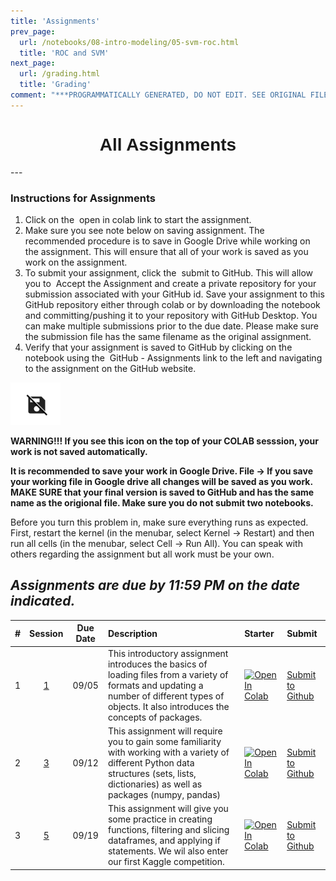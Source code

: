 ```yaml
---
title: 'Assignments'
prev_page:
  url: /notebooks/08-intro-modeling/05-svm-roc.html
  title: 'ROC and SVM'
next_page:
  url: /grading.html
  title: 'Grading'
comment: "***PROGRAMMATICALLY GENERATED, DO NOT EDIT. SEE ORIGINAL FILES IN /content***"
---
```

<h1  style="font-family:  Verdana,  Geneva,  sans-serif;  text-align:center;">All  Assignments</h1> 
--- 

###  Instructions  for  Assignments 
1.  Click  on  the  open  in  colab link  to  start  the  assignment. 
2.  Make  sure  you  see  note  below  on  saving  assignment.  The  recommended  procedure  is  to  save  in  Google  Drive  while  working  on  the  assignment.  This  will  ensure  that  all  of  your  work  is  saved  as  you  work  on  the  assignment. 
3.  To  submit  your  assignment,  click  the  submit  to  GitHub.  This  will  allow  you  to  Accept  the  Assignment and  create  a  private  repository  for  your  submission  associated  with  your  GitHub  id.  Save  your  assignment  to  this  GitHub  repository  either  through  colab  or  by  downloading  the  notebook  and  committing/pushing  it  to  your  repository  with  GitHub  Desktop.  You  can  make  multiple  submissions  prior  to  the  due  date.  Please  make  sure  the  submission  file  has  the  same  filename  as  the  original  assignment. 
4.  Verify that  your  assignment  is  saved  to  GitHub  by  clicking  on  the  notebook  using  the  GitHub  -  Assignments link  to  the  left  and  navigating  to  the  assignment  on  the  GitHub  website. 
 
![](https://github.com/rpi-techfundamentals/hm-01-starter/raw/master/notsaved.png) 
 
**WARNING!!!    If  you  see  this  icon  on  the  top  of  your  COLAB  sesssion,  your  work  is  not  saved  automatically.** 
 
**It  is  recommended  to  save  your  work  in  Google  Drive.    File  ->  If  you  save  your  working  file  in  Google  drive  all  changes  will  be  saved  as  you  work.  MAKE  SURE  that  your  final  version  is  saved  to  GitHub  and  has  the  same  name  as  the  origional  file.  Make  sure  you  do  not  submit  two  notebooks.**   
 
Before  you  turn  this  problem  in,  make  sure  everything  runs  as  expected.  First,  restart  the  kernel  (in  the  menubar,  select  Kernel  →  Restart)  and  then  run  all  cells  (in  the  menubar,  select  Cell  →  Run  All).    You  can  speak  with  others  regarding  the  assignment  but  all  work  must  be  your  own. 
 
*Assignments  are  due  by  11:59  PM  on  the  date  indicated.* 
--- 

|  #  |  Session  |  Due  Date  |Description  |  Starter  |  Submit
|  :---:  |  :---:  |  :---:  |  :-----  |  :---  |  :---  |
|  1  |  [1](https://rpi.analyticsdojo.com/sessions/session1.html)  |  09/05  |  This  introductory  assignment  introduces  the  basics  of  loading  files  from  a  variety  of  formats  and  updating  a  number  of  different  types  of  objects.    It  also  introduces  the  concepts  of  packages.    |  [![Open  In  Colab](https://colab.research.google.com/assets/colab-badge.svg)](https://colab.research.google.com/github/rpi-techfundamentals/hm-01-starter/blob/master/hm.ipynb)  |  [Submit  to  Github](https://classroom.github.com/a/EK1NHY88)  |
|  2  |  [3](https://rpi.analyticsdojo.com/sessions/session3.html)  |  09/12  |  This  assignment  will  require  you  to  gain  some  familiarity  with  working  with  a  variety  of  different  Python  data  structures  (sets,  lists,  dictionaries)  as  well  as  packages  (numpy,  pandas)  |  [![Open  In  Colab](https://colab.research.google.com/assets/colab-badge.svg)](https://colab.research.google.com/github/rpi-techfundamentals/hm-02-starter/blob/master/hm.ipynb)  |  [Submit  to  Github](https://classroom.github.com/a/db-AgYOF)  |
|  3  |  [5](https://rpi.analyticsdojo.com/sessions/session5.html)  |  09/19  |  This  assignment  will  give  you  some  practice  in  creating  functions,  filtering  and  slicing  dataframes,  and  applying  if  statements.    We  wil  also  enter  our  first  Kaggle  competition.  |  [![Open  In  Colab](https://colab.research.google.com/assets/colab-badge.svg)](https://colab.research.google.com/github/rpi-techfundamentals/hm-03-starter/blob/master/hm.ipynb)  |  [Submit  to  Github](https://classroom.github.com/a/MB2XOI_J)  |
